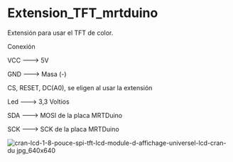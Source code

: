 # Extension_TFT_mrtduino
Extensión para usar el TFT de color. 

Conexión

VCC  ---> 5V

GND  ---> Masa (-)

CS, RESET, DC(A0), se eligen al usar la extensión

Led  ---> 3,3 Voltios

SDA  ---> MOSI de la placa MRTDuino

SCK  ---> SCK de la placa MRTDuino

![cran-lcd-1-8-pouce-spi-tft-lcd-module-d-affichage-universel-lcd-cran-du jpg_640x640](https://user-images.githubusercontent.com/28557392/39983173-0b3716d2-5757-11e8-897d-02def8ff6d42.jpg)




